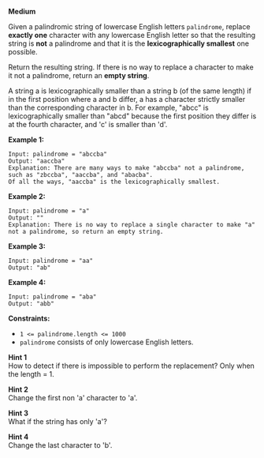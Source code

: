 **Medium**

Given a palindromic string of lowercase English letters `palindrome`, replace **exactly one** character with any lowercase English letter so that the resulting string is **not** a palindrome and that it is the **lexicographically smallest** one possible.

Return the resulting string. If there is no way to replace a character to make it not a palindrome, return an **empty string**.

A string a is lexicographically smaller than a string b (of the same length) if in the first position where a and b differ, a has a character strictly smaller than the corresponding character in b. For example, "abcc" is lexicographically smaller than "abcd" because the first position they differ is at the fourth character, and 'c' is smaller than 'd'.

 

**Example 1:**
```
Input: palindrome = "abccba"
Output: "aaccba"
Explanation: There are many ways to make "abccba" not a palindrome, such as "zbccba", "aaccba", and "abacba".
Of all the ways, "aaccba" is the lexicographically smallest.
```
**Example 2:**
```
Input: palindrome = "a"
Output: ""
Explanation: There is no way to replace a single character to make "a" not a palindrome, so return an empty string.
```
**Example 3:**
```
Input: palindrome = "aa"
Output: "ab"
```
**Example 4:**
```
Input: palindrome = "aba"
Output: "abb"
```

**Constraints:**

- `1 <= palindrome.length <= 1000`
- `palindrome` consists of only lowercase English letters.

**Hint 1**  
How to detect if there is impossible to perform the replacement? Only when the length = 1.

**Hint 2**  
Change the first non 'a' character to 'a'.

**Hint 3**  
What if the string has only 'a'?

**Hint 4**  
Change the last character to 'b'.
